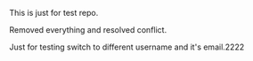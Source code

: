 This is just for test repo.

Removed everything and resolved conflict.

Just for testing switch to different username and it's email.2222
